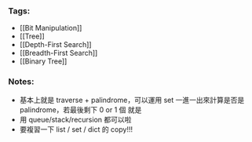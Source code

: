 ### Tags:
- [[Bit Manipulation]]
- [[Tree]]
- [[Depth-First Search]]
- [[Breadth-First Search]]
- [[Binary Tree]]
### Notes:
- 基本上就是 traverse + palindrome，可以運用 set 一進一出來計算是否是 palindrome，若最後剩下 0 or 1 個 就是
- 用 queue/stack/recursion 都可以啦
- 要複習一下 list / set / dict 的 copy!!!